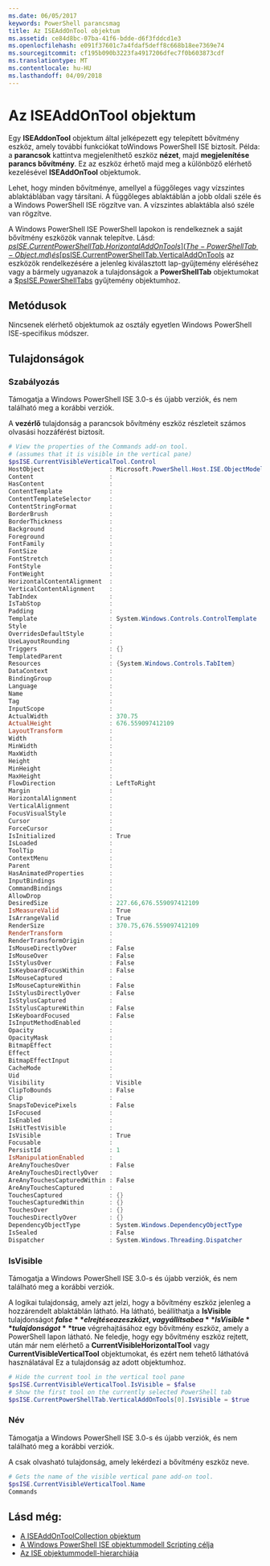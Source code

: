 ```yaml
---
ms.date: 06/05/2017
keywords: PowerShell parancsmag
title: Az ISEAddOnTool objektum
ms.assetid: ce84d8bc-07ba-41f6-bdde-d6f3fddcd1e3
ms.openlocfilehash: e091f37601c7a4fdaf5deff8c668b18ee7369e74
ms.sourcegitcommit: cf195b090b3223fa4917206dfec7f0b603873cdf
ms.translationtype: MT
ms.contentlocale: hu-HU
ms.lasthandoff: 04/09/2018
---
```

# <a name="the-iseaddontool-object"></a>Az ISEAddOnTool objektum

Egy **ISEAddonTool** objektum által jelképezett egy telepített bővítmény eszköz, amely további funkciókat toWindows PowerShell ISE biztosít. Példa: a **parancsok** kattintva megjeleníthető eszköz **nézet**, majd **megjelenítése parancs bővítmény**. Ez az eszköz érhető majd meg a különböző elérhető kezelésével **ISEAddOnTool** objektumok.

Lehet, hogy minden bővítménye, amellyel a függőleges vagy vízszintes ablaktáblában vagy társítani. A függőleges ablaktáblán a jobb oldali széle és a Windows PowerShell ISE rögzítve van. A vízszintes ablaktábla alsó széle van rögzítve.

A Windows PowerShell ISE PowerShell lapokon is rendelkeznek a saját bővítmény eszközök vannak telepítve. Lásd: [$psISE.CurrentPowerShellTab.HorizontalAddOnTools](The-PowerShellTab-Object.md) és [$psISE.CurrentPowerShellTab.VerticalAddOnTools](The-PowerShellTab-Object.md) az eszközök rendelkezésére a jelenleg kiválasztott lap-gyűjtemény eléréséhez vagy a bármely ugyanazok a tulajdonságok a **PowerShellTab** objektumokat a [$psISE.PowerShellTabs](The-PowerShellTabCollection-Object.md) gyűjtemény objektumhoz.

## <a name="methods"></a>Metódusok

Nincsenek elérhető objektumok az osztály egyetlen Windows PowerShell ISE-specifikus módszer.

## <a name="properties"></a>Tulajdonságok

### <a name="control"></a>Szabályozás

Támogatja a Windows PowerShell ISE 3.0-s és újabb verziók, és nem található meg a korábbi verziók.

A **vezérlő** tulajdonság a parancsok bővítmény eszköz részleteit számos olvasási hozzáférést biztosít.

```powershell
# View the properties of the Commands add-on tool.
# (assumes that it is visible in the vertical pane)
$psISE.CurrentVisibleVerticalTool.Control
HostObject                  : Microsoft.PowerShell.Host.ISE.ObjectModelRoot
Content                     :
HasContent                  :
ContentTemplate             :
ContentTemplateSelector     :
ContentStringFormat         :
BorderBrush                 :
BorderThickness             :
Background                  :
Foreground                  :
FontFamily                  :
FontSize                    :
FontStretch                 :
FontStyle                   :
FontWeight                  :
HorizontalContentAlignment  :
VerticalContentAlignment    :
TabIndex                    :
IsTabStop                   :
Padding                     :
Template                    : System.Windows.Controls.ControlTemplate
Style                       :
OverridesDefaultStyle       :
UseLayoutRounding           :
Triggers                    : {}
TemplatedParent             :
Resources                   : {System.Windows.Controls.TabItem}
DataContext                 :
BindingGroup                :
Language                    :
Name                        :
Tag                         :
InputScope                  :
ActualWidth                 : 370.75
ActualHeight                : 676.559097412109
LayoutTransform             :
Width                       :
MinWidth                    :
MaxWidth                    :
Height                      :
MinHeight                   :
MaxHeight                   :
FlowDirection               : LeftToRight
Margin                      :
HorizontalAlignment         :
VerticalAlignment           :
FocusVisualStyle            :
Cursor                      :
ForceCursor                 :
IsInitialized               : True
IsLoaded                    :
ToolTip                     :
ContextMenu                 :
Parent                      :
HasAnimatedProperties       :
InputBindings               :
CommandBindings             :
AllowDrop                   :
DesiredSize                 : 227.66,676.559097412109
IsMeasureValid              : True
IsArrangeValid              : True
RenderSize                  : 370.75,676.559097412109
RenderTransform             :
RenderTransformOrigin       :
IsMouseDirectlyOver         : False
IsMouseOver                 : False
IsStylusOver                : False
IsKeyboardFocusWithin       : False
IsMouseCaptured             :
IsMouseCaptureWithin        : False
IsStylusDirectlyOver        : False
IsStylusCaptured            :
IsStylusCaptureWithin       : False
IsKeyboardFocused           : False
IsInputMethodEnabled        :
Opacity                     :
OpacityMask                 :
BitmapEffect                :
Effect                      :
BitmapEffectInput           :
CacheMode                   :
Uid                         :
Visibility                  : Visible
ClipToBounds                : False
Clip                        :
SnapsToDevicePixels         : False
IsFocused                   :
IsEnabled                   :
IsHitTestVisible            :
IsVisible                   : True
Focusable                   :
PersistId                   : 1
IsManipulationEnabled       :
AreAnyTouchesOver           : False
AreAnyTouchesDirectlyOver   :
AreAnyTouchesCapturedWithin : False
AreAnyTouchesCaptured       :
TouchesCaptured             : {}
TouchesCapturedWithin       : {}
TouchesOver                 : {}
TouchesDirectlyOver         : {}
DependencyObjectType        : System.Windows.DependencyObjectType
IsSealed                    : False
Dispatcher                  : System.Windows.Threading.Dispatcher
```

### <a name="isvisible"></a>IsVisible

Támogatja a Windows PowerShell ISE 3.0-s és újabb verziók, és nem található meg a korábbi verziók.

A logikai tulajdonság, amely azt jelzi, hogy a bővítmény eszköz jelenleg a hozzárendelt ablaktáblán látható. Ha látható, beállíthatja a **IsVisible** tulajdonságot **$false** elrejtése az eszközt, vagy állítsa be a **IsVisible** tulajdonságot **$true** végrehajtásához egy bővítmény eszköz, amely a PowerShell lapon látható. Ne feledje, hogy egy bővítmény eszköz rejtett, után már nem elérhető a **CurrentVisibleHorizontalTool** vagy **CurrentVisibleVerticalTool** objektumokat, és ezért nem tehető láthatóvá használatával Ez a tulajdonság az adott objektumhoz.

```powershell
# Hide the current tool in the vertical tool pane
$psISE.CurrentVisibleVerticalTool.IsVisible = $false
# Show the first tool on the currently selected PowerShell tab
$psISE.CurrentPowerShellTab.VerticalAddOnTools[0].IsVisible = $true
```

### <a name="name"></a>Név

Támogatja a Windows PowerShell ISE 3.0-s és újabb verziók, és nem található meg a korábbi verziók.

A csak olvasható tulajdonság, amely lekérdezi a bővítmény eszköz neve.

```powershell
# Gets the name of the visible vertical pane add-on tool.
$psISE.CurrentVisibleVerticalTool.Name
Commands
```

## <a name="see-also"></a>Lásd még:

- [A ISEAddOnToolCollection objektum](The-ISEAddOnToolCollection-Object.md)
- [A Windows PowerShell ISE objektummodell Scripting célja](Purpose-of-the-Windows-PowerShell-ISE-Scripting-Object-Model.md)
- [Az ISE objektummodell-hierarchiája](The-ISE-Object-Model-Hierarchy.md)